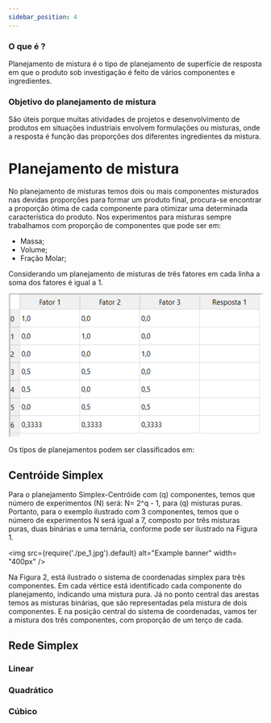 ```yaml
---
sidebar_position: 4
---
```

### O que é ?

Planejamento de mistura é o tipo de planejamento de superfície de resposta em que o produto sob investigação é feito de vários componentes e ingredientes. 

### Objetivo do planejamento de mistura

São úteis porque muitas atividades de projetos e desenvolvimento de produtos em situações industriais envolvem formulações ou misturas, onde a resposta é função das proporções dos diferentes ingredientes da mistura.

# Planejamento de mistura

No planejamento de misturas temos dois ou mais componentes misturados nas devidas proporções para formar um produto final, procura-se encontrar a proporção ótima de cada componente para otimizar uma determinada característica do produto.
Nos experimentos para misturas sempre trabalhamos com proporção de componentes que pode ser em:
* Massa;
* Volume;
* Fração Molar;

Considerando um planejamento de misturas de três fatores em cada linha a soma dos fatores é igual a 1.

![Planejamento de Mistura](./pdm_1.png)

Os tipos de planejamentos podem ser classificados em:

## Centróide Simplex

Para o planejamento Simplex-Centróide com (q) componentes, temos que número de experimentos (N) será: N= 2^q - 1, para (q) misturas puras. Portanto, para o exemplo ilustrado com 3 componentes, temos que o número de experimentos N será igual a 7, composto por três misturas puras, duas binárias e uma ternária, conforme pode ser ilustrado na Figura 1.

<img
  src={require('./pe_1.jpg').default}
  alt="Example banner"
  width= "400px"
/>

Na Figura 2, está ilustrado o sistema de coordenadas simplex para três componentes. Em cada vértice está identificado cada componente do planejamento, indicando uma mistura pura. Já no ponto central das arestas temos as misturas binárias, que são representadas pela mistura de dois componentes. E na posição central do sistema de coordenadas, vamos ter a mistura dos três componentes, com proporção de um terço de cada.

## Rede Simplex
### Linear

### Quadrático

### Cúbico